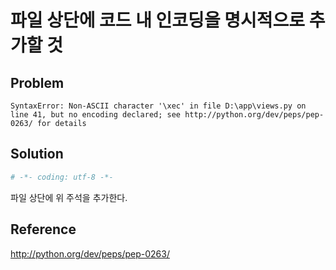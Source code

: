 # 파일 상단에 코드 내 인코딩을 명시적으로 추가할 것

## Problem
```
SyntaxError: Non-ASCII character '\xec' in file D:\app\views.py on line 41, but no encoding declared; see http://python.org/dev/peps/pep-0263/ for details  
```

## Solution
```py
# -*- coding: utf-8 -*- 
```

파일 상단에 위 주석을 추가한다.

## Reference
http://python.org/dev/peps/pep-0263/